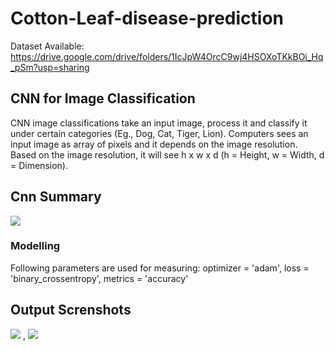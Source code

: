 # Cotton-Leaf-disease-prediction

Dataset Available: https://drive.google.com/drive/folders/1IcJpW4OrcC9wj4HSOXoTKkBOi_Hq_pSm?usp=sharing

## CNN for Image Classification
CNN image classifications take an input image, process it and classify it under certain categories (Eg., Dog, Cat, Tiger, Lion). Computers sees an input image as array of pixels and it depends on the image resolution. Based on the image resolution, it will see h x w x d (h = Height, w = Width, d = Dimension).

## Cnn Summary

![](screenshots/Model.JPG)

### Modelling
Following parameters are used for measuring:
optimizer = 'adam',
loss = 'binary_crossentropy', 
metrics = 'accuracy'

## Output Screnshots

![](screenshots/cat.JPG) , ![](screenshots/dog.JPG)
